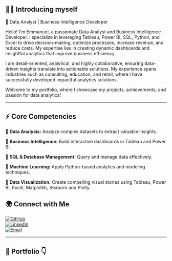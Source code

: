## 🙋‍♂ Introducing myself

🌟 Data Analyst | Business Intelligence Developer

Hello! I'm Emmanuel, a passionate Data Analyst and Business Intelligence Developer. I specialize in leveraging Tableau, Power BI, SQL, Python, and Excel to drive decision-making, optimize processes, increase revenue, and reduce costs. My expertise lies in creating dynamic dashboards and insightful analytics that improve business efficiency.

I am detail-oriented, analytical, and highly collaborative, ensuring data-driven insights translate into actionable solutions. My experience spans industries such as consulting, education, and retail, where I have successfully developed impactful analytics solutions.

Welcome to my portfolio, where I showcase my projects, achievements, and passion for data analytics!

___
## ⚡ Core Competencies

🔹 **Data Analysis:** Analyze complex datasets to extract valuable insights.

🔹 **Business Intelligence:** Build interactive dashboards in Tableau and Power BI.

🔹 **SQL & Database Management:** Query and manage data effectively.

🔹 **Machine Learning:** Apply Python-based analytics and modeling techniques.

🔹 **Data Visualization:** Create compelling visual stories using Tableau, Power BI, Excel, Matplotlib, Seaborn and Plotly.

## 🌍 Connect with Me  

[![GitHub](https://img.shields.io/badge/GitHub-000?style=for-the-badge&logo=github)](https://github.com/)  
[![LinkedIn](https://img.shields.io/badge/LinkedIn-0077B5?style=for-the-badge&logo=linkedin)](https://linkedin.com/)  
[![Email](https://img.shields.io/badge/Email-D14836?style=for-the-badge&logo=gmail)](mailto:youremail@example.com)  

---

## 👜 Portfolio 👇  
